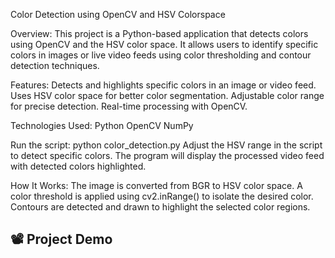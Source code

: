 

Color Detection using OpenCV and HSV Colorspace

Overview:
This project is a Python-based application that detects colors using OpenCV and the HSV color space. It allows users to identify specific colors in images or live video feeds using color thresholding and contour detection techniques.

Features:
Detects and highlights specific colors in an image or video feed.
Uses HSV color space for better color segmentation.
Adjustable color range for precise detection.
Real-time processing with OpenCV.

Technologies Used:
Python
OpenCV
NumPy

Run the script:
python color_detection.py
Adjust the HSV range in the script to detect specific colors.
The program will display the processed video feed with detected colors highlighted.

How It Works:
The image is converted from BGR to HSV color space.
A color threshold is applied using cv2.inRange() to isolate the desired color.
Contours are detected and drawn to highlight the selected color regions.

## 📽 Project Demo  


